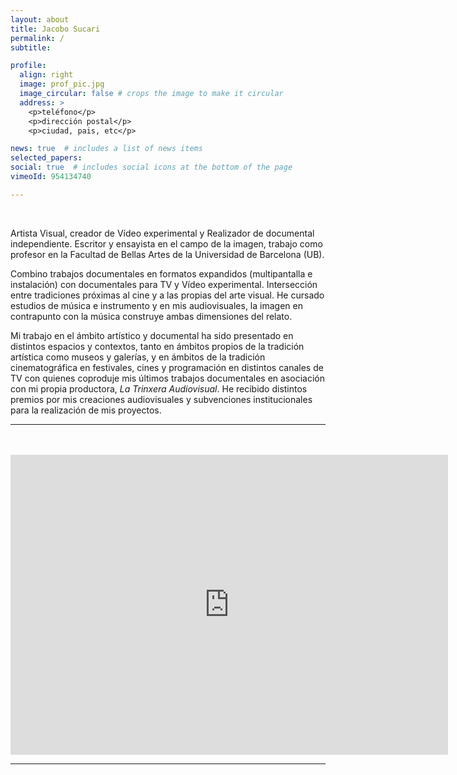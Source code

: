 ```yaml
---
layout: about
title: Jacobo Sucari
permalink: /
subtitle: 

profile:
  align: right
  image: prof_pic.jpg
  image_circular: false # crops the image to make it circular
  address: >
    <p>teléfono</p>
    <p>dirección postal</p>
    <p>ciudad, pais, etc</p>

news: true  # includes a list of news items
selected_papers:
social: true  # includes social icons at the bottom of the page
vimeoId: 954134740

---
```

<br />

Artista Visual, creador de Vídeo experimental y Realizador de documental independiente. Escritor y ensayista en el campo de la imagen, trabajo como profesor en la Facultad de Bellas Artes de la Universidad de Barcelona (UB).

Combino trabajos documentales en formatos expandidos (multipantalla e instalación) con documentales para TV y Vídeo experimental. Intersección entre tradiciones próximas al cine y a las propias del arte visual. He cursado estudios de música e instrumento y en mis audiovisuales, la imagen en contrapunto con la música construye ambas dimensiones del relato.

Mi trabajo en el ámbito artístico y documental ha sido presentado en distintos espacios y contextos, tanto en ámbitos propios de la tradición artística como museos y galerías, y en ámbitos de la tradición cinematográfica en festivales, cines y programación en distintos canales de TV con quienes coproduje mis últimos trabajos documentales en asociación con mi propia productora, _La Trinxera Audiovisual_. He recibido distintos premios por mis creaciones audiovisuales y subvenciones institucionales para la realización de mis proyectos.
<hr />
<br />
<br />

<iframe src="https://player.vimeo.com/video/954134740" width="700" height="480" frameborder="0" webkitallowfullscreen="" mozallowfullscreen="" allowfullscreen="">
    </iframe>
<hr />




